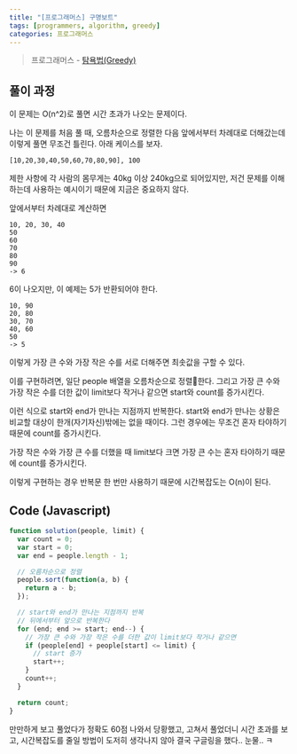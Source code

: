 ```yaml
---
title: "[프로그래머스] 구명보트"
tags: [programmers, algorithm, greedy]
categories: 프로그래머스
---
```


> 프로그래머스 - [탐욕법(Greedy)](https://programmers.co.kr/learn/courses/30/lessons/42885)

## 풀이 과정

이 문제는 O(n^2)로 풀면 시간 초과가 나오는 문제이다.

나는 이 문제를 처음 풀 때, 오름차순으로 정렬한 다음 앞에서부터 차례대로 더해갔는데 이렇게 풀면 무조건 틀린다.
아래 케이스를 보자.

```text
[10,20,30,40,50,60,70,80,90], 100
```

제한 사항에 각 사람의 몸무게는 40kg 이상 240kg으로 되어있지만, 저건 문제를 이해하는데 사용하는 예시이기 때문에 지금은 중요하지 않다.

앞에서부터 차례대로 계산하면

```text
10, 20, 30, 40
50
60
70
80
90
-> 6
```

6이 나오지만, 이 예제는 5가 반환되어야 한다.

```text
10, 90
20, 80
30, 70
40, 60
50
-> 5
```

이렇게 가장 큰 수와 가장 작은 수를 서로 더해주면 최솟값을 구할 수 있다.

이를 구현하려면, 일단 people 배열을 오름차순으로 정렬한다.
그리고 가장 큰 수와 가장 작은 수를 더한 값이 limit보다 작거나 같으면 start와 count를 증가시킨다.

이런 식으로 start와 end가 만나는 지점까지 반복한다.
start와 end가 만나는 상황은 비교할 대상이 한개(자기자신)밖에는 없을 때이다.
그런 경우에는 무조건 혼자 타야하기 때문에 count를 증가시킨다.

가장 작은 수와 가장 큰 수를 더했을 때 limit보다 크면 가장 큰 수는 혼자 타야하기 때문에 count를 증가시킨다.

이렇게 구현하는 경우 반복문 한 번만 사용하기 때문에 시간복잡도는 O(n)이 된다.

## Code (Javascript)

```js
function solution(people, limit) {
  var count = 0;
  var start = 0;
  var end = people.length - 1;

  // 오름차순으로 정렬
  people.sort(function(a, b) {
    return a - b;
  });

  // start와 end가 만나는 지점까지 반복
  // 뒤에서부터 앞으로 반복한다
  for (end; end >= start; end--) {
    // 가장 큰 수와 가장 작은 수를 더한 값이 limit보다 작거나 같으면
    if (people[end] + people[start] <= limit) {
      // start 증가
      start++;
    }
    count++;
  }

  return count;
}
```

만만하게 보고 풀었다가 정확도 60점 나와서 당황했고, 고쳐서 풀었더니 시간 초과를 보고, 시간복잡도를 줄일 방법이 도저히 생각나지 않아 결국 구글링을 했다.. 눈물.. ㅋ
